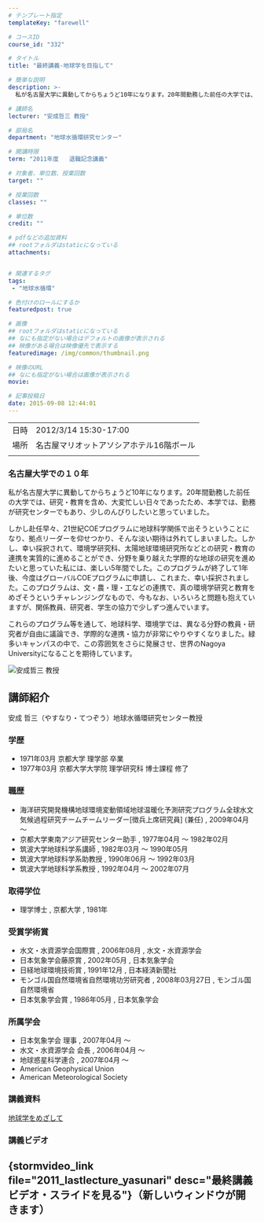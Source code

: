 ```yaml
---
# テンプレート指定
templateKey: "farewell"

# コースID
course_id: "332"

# タイトル
title: "最終講義-地球学を目指して"

# 簡単な説明
description: >-
  私が名古屋大学に異動してからちょうど10年になります。20年間勤務した前任の大学では、研究・教育を含め、大変忙しい日々であったため、本学では、勤務が研究センターでもあり、少しのんびりしたいと思っていました。 しかし赴任早々、21世紀COEプログラムに地球科学関係で出そうということになり、拠点リーダーを仰せつかり、そんな淡い期待は外れてしまいました。しかし、幸い採択されて、環境学研究科、太陽 ...

# 講師名
lecturer: "安成哲三 教授"

# 部局名
department: "地球水循環研究センター"

# 開講時限
term: "2011年度	退職記念講義"

# 対象者、単位数、授業回数
target: ""

# 授業回数
classes: ""

# 単位数
credit: ""

# pdfなどの追加資料
## rootフォルダはstaticになっている
attachments:


# 関連するタグ
tags:
 - "地球水循環"

# 色付けのロールにするか
featuredpost: true

# 画像
## rootフォルダはstaticになっている
## なにも指定がない場合はデフォルトの画像が表示される
## 映像がある場合は映像優先で表示する
featuredimage: /img/common/thumbnail.png

# 映像のURL
## なにも指定がない場合は画像が表示される
movie: 

# 記事投稿日
date: 2015-09-08 12:44:01
---
```


|   |   |
|---|---|
| 日時 | 2012/3/14  15:30-17:00 |
| 場所 | 名古屋マリオットアソシアホテル16階ボール |
|   |   |


### 名古屋大学での１０年

私が名古屋大学に異動してからちょうど10年になります。20年間勤務した前任の大学では、研究・教育を含め、大変忙しい日々であったため、本学では、勤務が研究センターでもあり、少しのんびりしたいと思っていました。

しかし赴任早々、21世紀COEプログラムに地球科学関係で出そうということになり、拠点リーダーを仰せつかり、そんな淡い期待は外れてしまいました。しかし、幸い採択されて、環境学研究科、太陽地球環境研究所などとの研究・教育の連携を実質的に進めることができ、分野を乗り越えた学際的な地球の研究を進めたいと思っていた私には、楽しい5年間でした。このプログラムが終了して1年後、今度はグローバルCOEプログラムに申請し、これまた、幸い採択されました。このプログラムは、文・農・理・工などの連携で、真の環境学研究と教育をめざそうというチャレンジングなもので、今もなお、いろいろと問題も抱えていますが、関係教員、研究者、学生の協力で少しずつ進んでいます。

これらのプログラム等を通して、地球科学、環境学では、異なる分野の教員・研究者が自由に議論でき、学際的な連携・協力が非常にやりやすくなりました。緑多いキャンパスの中で、この雰囲気をさらに発展させ、世界のNagoya Universityになることを期待しています。



![安成哲三 教授](http://ocw.nagoya-u.jp/files/332/yasunari.jpg) 
## 講師紹介

安成 哲三（やすなり・てつぞう）地球水循環研究センター教授

### 学歴

* 1971年03月 京都大学 理学部 卒業
* 1977年03月 京都大学大学院 理学研究科 博士課程 修了

### 職歴

* 海洋研究開発機構地球環境変動領域地球温暖化予測研究プログラム全球水文気候過程研究チームチームリーダー[徴兵上席研究員] (兼任) , 2009年04月 〜
* 京都大学東南アジア研究センター助手 , 1977年04月 〜 1982年02月
* 筑波大学地球科学系講師 , 1982年03月 〜 1990年05月
* 筑波大学地球科学系助教授 , 1990年06月 〜 1992年03月
* 筑波大学地球科学系教授 , 1992年04月 〜 2002年07月

### 取得学位

* 理学博士 , 京都大学 , 1981年

### 受賞学術賞

* 水文・水資源学会国際賞 , 2006年08月 , 水文・水資源学会
* 日本気象学会藤原賞 , 2002年05月 , 日本気象学会
* 日経地球環境技術賞 , 1991年12月 , 日本経済新聞社
* モンゴル国自然環境省自然環境功労研究者 , 2008年03月27日 , モンゴル国自然環境省
* 日本気象学会賞 , 1986年05月 , 日本気象学会

### 所属学会

* 日本気象学会 理事 , 2007年04月 〜
* 水文・水資源学会 会長 , 2006年04月 〜
* 地球惑星科学連合 , 2007年04月 〜
* American Geophysical Union
* American Meteorological Society


### 講義資料

[地球学をめざして](http://ocw.nagoya-u.jp/files/332/H23yasunari_lastlecture_materials3.pdf) 


### 講義ビデオ

{stormvideo_link file="2011_lastlecture_yasunari" desc="最終講義ビデオ・スライドを見る"}（新しいウィンドウが開きます）
-----